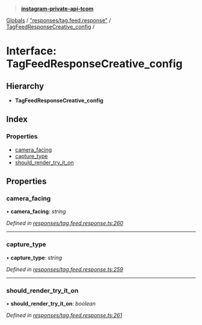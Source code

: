 > **[instagram-private-api-tcom](../README.md)**

[Globals](../README.md) / ["responses/tag.feed.response"](../modules/_responses_tag_feed_response_.md) / [TagFeedResponseCreative_config](_responses_tag_feed_response_.tagfeedresponsecreative_config.md) /

# Interface: TagFeedResponseCreative_config

## Hierarchy

* **TagFeedResponseCreative_config**

## Index

### Properties

* [camera_facing](_responses_tag_feed_response_.tagfeedresponsecreative_config.md#camera_facing)
* [capture_type](_responses_tag_feed_response_.tagfeedresponsecreative_config.md#capture_type)
* [should_render_try_it_on](_responses_tag_feed_response_.tagfeedresponsecreative_config.md#should_render_try_it_on)

## Properties

###  camera_facing

• **camera_facing**: *string*

*Defined in [responses/tag.feed.response.ts:260](https://github.com/cuonglnhust/instagram-private-api-tcom/blob/3e16058/src/responses/tag.feed.response.ts#L260)*

___

###  capture_type

• **capture_type**: *string*

*Defined in [responses/tag.feed.response.ts:259](https://github.com/cuonglnhust/instagram-private-api-tcom/blob/3e16058/src/responses/tag.feed.response.ts#L259)*

___

###  should_render_try_it_on

• **should_render_try_it_on**: *boolean*

*Defined in [responses/tag.feed.response.ts:261](https://github.com/cuonglnhust/instagram-private-api-tcom/blob/3e16058/src/responses/tag.feed.response.ts#L261)*